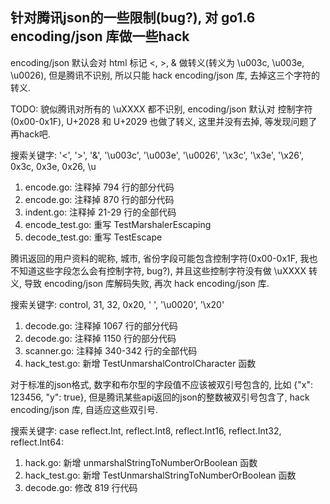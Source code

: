 ## 针对腾讯json的一些限制(bug?), 对 go1.6 encoding/json 库做一些hack

encoding/json 默认会对 html 标记 <, >, & 做转义(转义为 \u003c, \u003e, \u0026), 但是腾讯不识别, 所以只能 hack encoding/json 库, 去掉这三个字符的转义.

TODO: 貌似腾讯对所有的 \uXXXX 都不识别, encoding/json 默认对 控制字符(0x00-0x1F), U+2028 和 U+2029 也做了转义, 这里并没有去掉, 等发现问题了再hack吧.

搜索关键字: '<', '>', '&', '\u003c', '\u003e', '\u0026', '\x3c', '\x3e', '\x26', 0x3c, 0x3e, 0x26, \u  
1. encode.go:  注释掉 794 行的部分代码
2. encode.go:  注释掉 870 行的部分代码
3. indent.go:  注释掉 21-29 行的全部代码
4. encode_test.go: 重写 TestMarshalerEscaping
5. decode_test.go: 重写 TestEscape

腾讯返回的用户资料的昵称, 城市, 省份字段可能包含控制字符(0x00-0x1F, 我也不知道这些字段怎么会有控制字符, bug?), 并且这些控制字符没有做 \uXXXX 转义, 导致 encoding/json 库解码失败, 再次 hack encoding/json 库.

搜索关键字: control, 31, 32, 0x20, ' ', '\u0020', '\x20'  
1. decode.go:  注释掉 1067 行的部分代码
2. decode.go:  注释掉 1150 行的部分代码
3. scanner.go: 注释掉 340-342 行的全部代码
4. hack_test.go: 新增 TestUnmarshalControlCharacter 函数

对于标准的json格式, 数字和布尔型的字段值不应该被双引号包含的, 比如 {"x": 123456, "y": true}, 但是腾讯某些api返回的json的整数被双引号包含了, hack encoding/json 库, 自适应这些双引号.

搜索关键字: case reflect.Int, reflect.Int8, reflect.Int16, reflect.Int32, reflect.Int64:  
1. hack.go:      新增 unmarshalStringToNumberOrBoolean 函数
2. hack_test.go: 新增 TestUnmarshalStringToNumberOrBoolean 函数
3. decode.go:    修改 819 行代码
